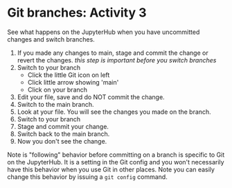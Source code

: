 # Git branches: Activity 3

See what happens on the JupyterHub when you have uncommitted changes and switch branches.

1. If you made any changes to main, stage and commit the change or revert the changes. *this step is important before you switch branches*
2. Switch to your branch
    * Click the little Git icon on left
    * Click little arrow showing 'main'
    * Click on your branch
3. Edit your file, save and do NOT commit the change.
4. Switch to the main branch.
5. Look at your file. You will see the changes you made on the branch.
6. Switch to your branch
7. Stage and commit your change.
8. Switch back to the main branch.
9. Now you don't see the change.


Note is "following" behavior before committing on a branch is specific to Git on the JupyterHub. It is a setting in the Git config and you won't necessarily have this behavior when you use Git in other places. Note you can easily change this behavior by issuing a `git config` command.



